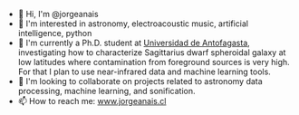 - 👋 Hi, I'm @jorgeanais
- 👀 I'm interested in astronomy, electroacoustic music, artificial intelligence, python
- 🌱 I'm currently a Ph.D. student at [Universidad de Antofagasta](https://www.astro.uantof.cl/), investigating how to characterize Sagittarius dwarf spheroidal galaxy at low latitudes where contamination from foreground sources is very high. For that I plan to use near-infrared data and machine learning tools.
- 💞️ I'm looking to collaborate on projects related to astronomy data processing, machine learning, and sonification.
- 📫 How to reach me: www.jorgeanais.cl

<!---
jorgeanais/jorgeanais is a ✨ special ✨ repository because its `README.md` (this file) appears on your GitHub profile.
You can click the Preview link to take a look at your changes.
--->
